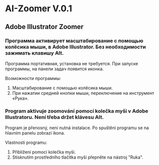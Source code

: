 # AI-Zoomer V.0.1

## Adobe Illustrator Zoomer

### Программа активирует масштабирование с помощью колёсика мыши, в Adobe Illustrator. Без необходимости зажимать клавишу Alt.

Программа портативная, установка не требуется.
При запуске программы, на панели задач появится иконка.

Возможности программы:
1. Масштабирование с помощью колёсика мыши.
2. При нажатии средней кнопки мыши, переключение на инструмент «Рука».

### Program aktivuje zoomování pomocí kolečka myši v Adobe Illustratoru. Není třeba držet klávesu Alt.

Program je přenosný, není nutná instalace.
Po spuštění programu se na hlavním panelu zobrazí ikona.

Vlastnosti programu:
1. Přiblížení pomocí kolečka myši.
2. Stisknutím prostředního tlačítka myši přepněte na nástroj "Ruka".